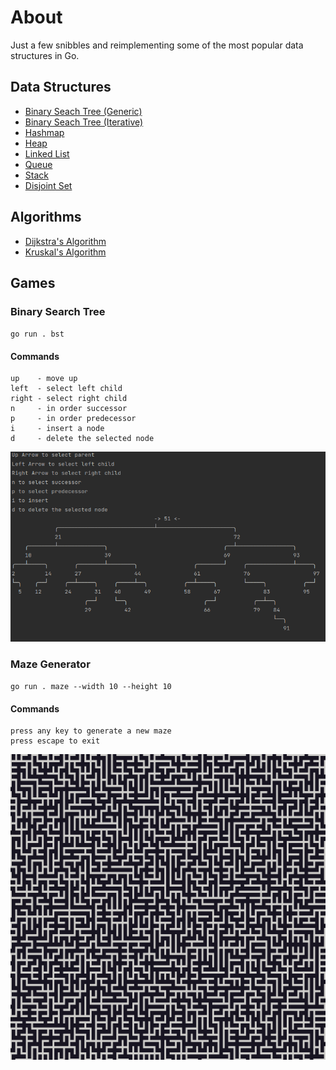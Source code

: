 # About

Just a few snibbles and reimplementing some of the most popular data structures in Go.

## Data Structures

- [Binary Seach Tree (Generic)](pkg/bst)
- [Binary Seach Tree (Iterative)](pkg/bst2)
- [Hashmap](pkg/hashmap)
- [Heap](pkg/heap)
- [Linked List](pkg/linkedlist)
- [Queue](pkg/queue)
- [Stack](pkg/stack)
- [Disjoint Set](pkg/disjointset)

## Algorithms

- [Dijkstra's Algorithm](pkg/dijkstra)
- [Kruskal's Algorithm](pkg/kruskal)

## Games

### Binary Search Tree

`go run . bst`

#### Commands

```
up    - move up
left  - select left child
right - select right child
n     - in order successor
p     - in order predecessor
i     - insert a node
d     - delete the selected node
```

![BST](images/bst.gif)

### Maze Generator

`go run . maze --width 10 --height 10`

#### Commands

```
press any key to generate a new maze
press escape to exit
```

![BST](images/maze.gif)